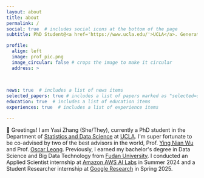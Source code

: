 ```yaml
---
layout: about
title: about
permalink: /
social: true  # includes social icons at the bottom of the page
subtitle: PhD Student@<a href='https://www.ucla.edu/'>UCLA</a>. Generative AI, Computer Vision, Multimodality, and Unsupervised Learning.

profile:
  align: left
  image: prof_pic.png
  image_circular: false # crops the image to make it circular
  address: >
    
  

news: true  # includes a list of news items
selected_papers: true # includes a list of papers marked as "selected={true}"
education: true  # includes a list of education items
experiences: true  # includes a list of experience items

---
```


🌈 Greetings! I am Yasi Zhang (She/They), currently a PhD student in the Department of [Statistics and Data Science](https://statistics.ucla.edu/) at [UCLA](https://www.ucla.edu/). I'm super fortunate to be co-advised by two of the best advisors in the world, Prof. [Ying Nian Wu](http://www.stat.ucla.edu/~ywu/research.html) and Prof. [Oscar Leong](https://www.oscarleong.com/). Previously, I earned my bachelor's degree in Data Science and Big Data Technology from [Fudan University](https://www.fudan.edu.cn/en/). I conducted an Applied Scientist internship at [Amazon AWS AI Labs](https://aws.amazon.com/) in Summer 2024 and a Student Researcher internship at [Google Research](https://research.google/) in Spring 2025.

<!-- This is a comment

The current generative AI revolution is a result of large-scale datasets, huge computing power, and scalable neural networks.
 My research goal is to relax the assumptions. a harder version of unsupervised learning, e.g. learning clean distributions from corrupted data, improve the reasoning ability of current generative models by exploring attention mechanism and Chain-of-Thought.  
My research goal is to learn generative models representations that can help generation, reasoning, planning and optimization. My primary focus lies in machine learning, computer vision, and natural language processing, particularly in learning from/recovering corrupted data,  and scientific discovery. My recent research interests include:

- **Generative AI**: Learning to generate realistic and diverse samples from complex data distributions.

- **Computer Vision**: Learning representations for images and videos, and understanding the underlying semantics.

- **Multimodality**: Learning from multiple modalities, such as text, image, and audio.
-->
 








